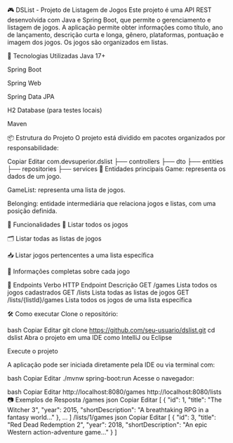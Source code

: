 🎮 DSList - Projeto de Listagem de Jogos
Este projeto é uma API REST desenvolvida com Java e Spring Boot, que permite o gerenciamento e listagem de jogos. A aplicação permite obter informações como título, ano de lançamento, descrição curta e longa, gênero, plataformas, pontuação e imagem dos jogos. Os jogos são organizados em listas.

🚀 Tecnologias Utilizadas
Java 17+

Spring Boot

Spring Web

Spring Data JPA

H2 Database (para testes locais)

Maven

📦 Estrutura do Projeto
O projeto está dividido em pacotes organizados por responsabilidade:

Copiar
Editar
com.devsuperior.dslist
├── controllers
├── dto
├── entities
├── repositories
├── services
🧩 Entidades principais
Game: representa os dados de um jogo.

GameList: representa uma lista de jogos.

Belonging: entidade intermediária que relaciona jogos e listas, com uma posição definida.

📌 Funcionalidades
🔎 Listar todos os jogos

🗂️ Listar todas as listas de jogos

📥 Listar jogos pertencentes a uma lista específica

🧾 Informações completas sobre cada jogo

📡 Endpoints
Verbo HTTP	Endpoint	Descrição
GET	/games	Lista todos os jogos cadastrados
GET	/lists	Lista todas as listas de jogos
GET	/lists/{listId}/games	Lista todos os jogos de uma lista específica

🛠️ Como executar
Clone o repositório:

bash
Copiar
Editar
git clone https://github.com/seu-usuario/dslist.git
cd dslist
Abra o projeto em uma IDE como IntelliJ ou Eclipse

Execute o projeto

A aplicação pode ser iniciada diretamente pela IDE ou via terminal com:

bash
Copiar
Editar
./mvnw spring-boot:run
Acesse o navegador:

bash
Copiar
Editar
http://localhost:8080/games
http://localhost:8080/lists
📷 Exemplos de Resposta
/games
json
Copiar
Editar
[
  {
    "id": 1,
    "title": "The Witcher 3",
    "year": 2015,
    "shortDescription": "A breathtaking RPG in a fantasy world..."
  },
  ...
]
/lists/1/games
json
Copiar
Editar
[
  {
    "id": 3,
    "title": "Red Dead Redemption 2",
    "year": 2018,
    "shortDescription": "An epic Western action-adventure game..."
  }
]
